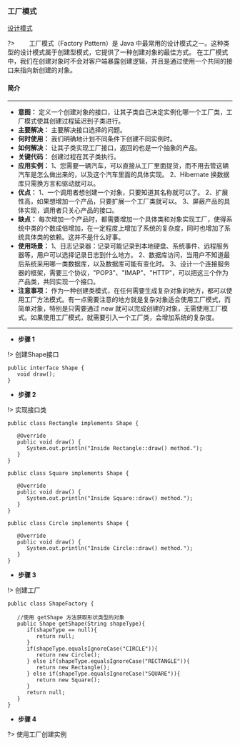 ### 工厂模式  <!-- {docsify-ignore-all} -->
[设计模式](https://www.runoob.com/design-pattern/design-pattern-tutorial.html ':crossorgin')
  
?> &emsp;&emsp;工厂模式（Factory Pattern）是 Java 中最常用的设计模式之一。这种类型的设计模式属于创建型模式，它提供了一种创建对象的最佳方式。
   在工厂模式中，我们在创建对象时不会对客户端暴露创建逻辑，并且是通过使用一个共同的接口来指向新创建的对象。
#### 简介
*****

- **意图：** 定义一个创建对象的接口，让其子类自己决定实例化哪一个工厂类，工厂模式使其创建过程延迟到子类进行。
- **主要解决：** 主要解决接口选择的问题。
- **何时使用：** 我们明确地计划不同条件下创建不同实例时。
- **如何解决：** 让其子类实现工厂接口，返回的也是一个抽象的产品。
- **关键代码：** 创建过程在其子类执行。
- **应用实例：** 1、您需要一辆汽车，可以直接从工厂里面提货，而不用去管这辆汽车是怎么做出来的，以及这个汽车里面的具体实现。 2、Hibernate 换数据库只需换方言和驱动就可以。
- **优点：** 1、一个调用者想创建一个对象，只要知道其名称就可以了。 2、扩展性高，如果想增加一个产品，只要扩展一个工厂类就可以。 3、屏蔽产品的具体实现，调用者只关心产品的接口。
- **缺点：** 每次增加一个产品时，都需要增加一个具体类和对象实现工厂，使得系统中类的个数成倍增加，在一定程度上增加了系统的复杂度，同时也增加了系统具体类的依赖。这并不是什么好事。
- **使用场景：** 1、日志记录器：记录可能记录到本地硬盘、系统事件、远程服务器等，用户可以选择记录日志到什么地方。 2、数据库访问，当用户不知道最后系统采用哪一类数据库，以及数据库可能有变化时。 3、设计一个连接服务器的框架，需要三个协议，"POP3"、"IMAP"、"HTTP"，可以把这三个作为产品类，共同实现一个接口。
- **注意事项：** 作为一种创建类模式，在任何需要生成复杂对象的地方，都可以使用工厂方法模式。有一点需要注意的地方就是复杂对象适合使用工厂模式，而简单对象，特别是只需要通过 new 就可以完成创建的对象，无需使用工厂模式。如果使用工厂模式，就需要引入一个工厂类，会增加系统的复杂度。

*****

- **步骤 1**   

!> 创建Shape接口
```text
public interface Shape {
   void draw();
}
```

- **步骤 2**

!> 实现接口类   
```text
public class Rectangle implements Shape {
 
   @Override
   public void draw() {
      System.out.println("Inside Rectangle::draw() method.");
   }
}
```
```text
public class Square implements Shape {
 
   @Override
   public void draw() {
      System.out.println("Inside Square::draw() method.");
   }
}
```
```text
public class Circle implements Shape {
 
   @Override
   public void draw() {
      System.out.println("Inside Circle::draw() method.");
   }
}
```
- **步骤 3**

!> 创建工厂 
```text
public class ShapeFactory {
    
   //使用 getShape 方法获取形状类型的对象
   public Shape getShape(String shapeType){
      if(shapeType == null){
         return null;
      }        
      if(shapeType.equalsIgnoreCase("CIRCLE")){
         return new Circle();
      } else if(shapeType.equalsIgnoreCase("RECTANGLE")){
         return new Rectangle();
      } else if(shapeType.equalsIgnoreCase("SQUARE")){
         return new Square();
      }
      return null;
   }
}
```

- **步骤 4**

?> 使用工厂创建实例
